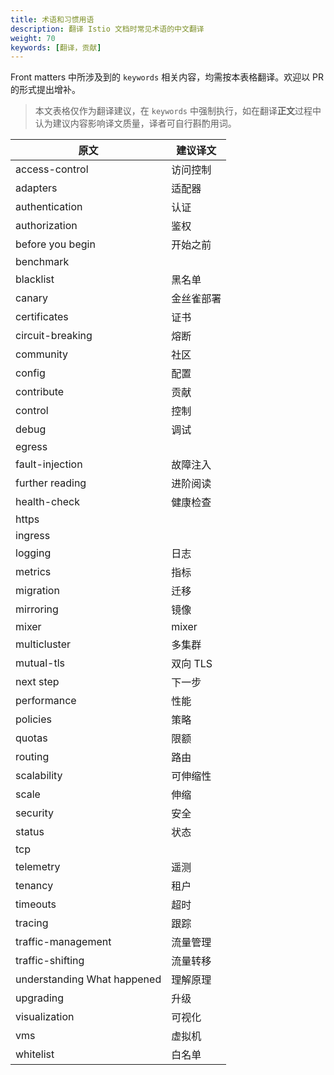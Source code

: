 ```yaml
---
title: 术语和习惯用语
description: 翻译 Istio 文档时常见术语的中文翻译
weight: 70
keywords: [翻译，贡献]
---
```


Front matters 中所涉及到的 `keywords` 相关内容，均需按本表格翻译。欢迎以 PR 的形式提出增补。

> 本文表格仅作为翻译建议，在 `keywords` 中强制执行，如在翻译**正文**过程中认为建议内容影响译文质量，译者可自行斟酌用词。

|原文|建议译文|
|---|---|
|access-control|访问控制|
|adapters|适配器|
|authentication|认证|
|authorization|鉴权|
|before you begin|开始之前|
|benchmark||
|blacklist|黑名单|
|canary|金丝雀部署|
|certificates|证书|
|circuit-breaking|熔断|
|community|社区|
|config|配置|
|contribute|贡献|
|control|控制|
|debug|调试|
|egress||
|fault-injection|故障注入|
|further reading|进阶阅读|
|health-check|健康检查|
|https||
|ingress||
|logging|日志|
|metrics|指标|
|migration|迁移|
|mirroring|镜像|
|mixer|mixer|
|multicluster|多集群|
|mutual-tls|双向 TLS|
|next step|下一步|
|performance|性能|
|policies|策略|
|quotas|限额|
|routing|路由|
|scalability|可伸缩性|
|scale|伸缩|
|security|安全|
|status|状态|
|tcp||
|telemetry|遥测|
|tenancy|租户|
|timeouts|超时|
|tracing|跟踪|
|traffic-management|流量管理|
|traffic-shifting|流量转移|
|understanding What happened|理解原理|
|upgrading|升级|
|visualization|可视化|
|vms|虚拟机|
|whitelist|白名单|